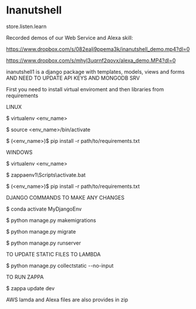 # Inanutshell
 store.listen.learn
 
Recorded demos of our Web Service and Alexa skill:

https://www.dropbox.com/s/082ealj9ppema3k/inanutshell_demo.mp4?dl=0

https://www.dropbox.com/s/mhyl3uqrnf2qovx/alexa_demo.MP4?dl=0

inanutshell1 is a django package with templates, models, views and forms AND NEED TO UPDATE API KEYS AND MONGODB SRV

First you need to install virtual enviroment and then libraries from requirements


LINUX

$ virtualenv <env_name>

$ source <env_name>/bin/activate

$ (<env_name>)$ pip install -r path/to/requirements.txt


WINDOWS

$ virtualenv <env_name>

$ zappaenv1\\Scripts\\activate.bat

$ (<env_name>)$ pip install -r path/to/requirements.txt


DJANGO COMMANDS TO MAKE ANY CHANGES

$ conda activate MyDjangoEnv

$ python manage.py makemigrations

$ python manage.py migrate

$ python manage.py runserver 


TO UPDATE STATIC FILES TO LAMBDA

$ python manage.py collectstatic --no-input

TO RUN ZAPPA 

$ zappa update dev

AWS lamda and Alexa files are also provides in zip



